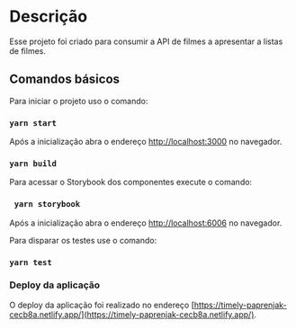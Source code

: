 # Descrição
Esse projeto foi criado para consumir a API de filmes a apresentar a listas de filmes.


## Comandos básicos

Para iniciar o projeto uso o comando:

### `yarn start`

Após a inicialização abra o endereço [http://localhost:3000](http://localhost:3000) no navegador.

### `yarn build`

Para acessar o Storybook dos componentes execute o comando:

### ` yarn storybook`

Após a inicialização abra o endereço [http://localhost:6006](http://localhost:6006) no navegador. 

Para disparar os testes use o comando:

### `yarn test`

### Deploy da aplicação

O deploy da aplicação foi realizado no endereço [https://timely-paprenjak-cecb8a.netlify.app/](https://timely-paprenjak-cecb8a.netlify.app/).
